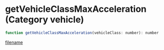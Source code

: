 # getVehicleClassMaxAcceleration (Category vehicle)

```js
function getVehicleClassMaxAcceleration(vehicleClass: number): number
```

[filename](getVehicleClassMaxAcceleration_m.md ':include')
